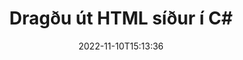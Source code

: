 ---
############################# Static ############################
layout: "auto-gen-merger"
date: 2022-11-10T15:13:36
draft: false
otherformats: mht mhtml odp ods odt one otp ott pdf pps ppsx ppt pptx rtf tex vdx

############################# Head ############################
head_title: "Dragðu út HTML síður í C#"
head_description: "Dragðu síður út á fljótlegan hátt úr HTML skrá í C#. Vistaðu nýja skjalið sem inniheldur valdar síður með því að nota forritaskil skjalasamruna."

############################# Header ############################
title: "Dragðu út HTML síður í C#"
description: "Dragðu út HTML síður með nokkrum línum af .NET kóða."
bg_image: "https://cms.admin.containerize.com/templates/aspose/App_Themes/V3/images/bg/header1.png"
bg_overlay: false
button:
    enable: true
    icon: "fas fa-arrow-down"
    label: "Sækja ókeypis prufuáskrift"
    link: "https://downloads.groupdocs.com/merger/net"

############################# SubMenu ############################
submenu:
    enable: true

    left:
        img_alt: "GroupDocs.Merger for .NET"
        image: "https://cms.admin.containerize.com/templates/groupdocs/images/product-logos/90x90-noborder/groupdocs-merger-net.png"
        product: "GroupDocs.Merger"
        platform: ".NET"

    middle:
        button:

            # button loop
            - link: "https://apireference.groupdocs.com/merger/net"
              text: "API tilvísun"

            # button loop
            - link: "https://github.com/groupdocs-merger"
              text: "Dæmi um kóða"

            # button loop
            - link: "https://products.groupdocs.app/merger/family"
              text: "Sýningar í beinni"

            # button loop
            - link: "https://purchase.groupdocs.com/pricing/merger/net"
              text: "Verðlag"

    right:
        link_download: "https://downloads.groupdocs.com/merger"
        link_learn: "https://docs.groupdocs.com/merger/net"
        link_buy: "https://purchase.groupdocs.com"

############################# About ############################
about:
    enable: true
    title: "Um GroupDocs.Merger for .NET API"
    content: |
        [GroupDocs.Merger for .NET](/is/merger/net/) býður upp á einfalda lausn til að sameinast á öruggan hátt og skipta á milli margra skjalasniða, þar á meðal PDF, Microsoft Office (Word, Excel, PowerPoint , OneNote), OpenDocument, HTML, myndir og mörg önnur innan .NET forrita. Með því að bæta við örfáum línum af kóðanum skaltu framkvæma nokkrar skjalaaðgerðir eins og færa, fjarlægja, snúa, skipta um, draga út eða breyta stefnu síðna innan skjalanna. Skjalasamruna API styður einnig forskoðun skjalasíður sem mynd til að greina skjalabyggingu, snið og innihald á síðunni.
        
        GroupDocs.Merger API er rétti kosturinn fyrir fyrirtækjalausnir sem þurfa útdráttaraðgerðir fyrir skráarsíður. Þessi API eru vel studd á öllum helstu stýrikerfum og kerfum þar á meðal .NET Framework, .NET Standard, .NET Core, Mono.

############################# Steps ############################
steps:
    enable: true
    title_left: "Dragðu út HTML skráarsíður í .NET"
    content_left: |
        [GroupDocs.Merger for .NET](/is/merger/net/) auðveldar forriturum C# að draga þær síður sem óskað er eftir úr HTML skrá og vista hana sem nýja skrá sem inniheldur valdar síður með því að útfæra nokkur einföld skref.
        
        * Frumstilla **ExtractOptions** með blaðsíðunúmerum sem ættu að birtast í skjalinu sem myndast.
        * Búðu til nýtt tilvik af **Merger** og sendu frumskjalsslóð sem byggingarbreytu.
        * Hringdu í **ExtractPages** og sendu **ExtractOptions** hlutinn.
        * Hringdu í **Save** og tilgreindu skráarslóðina til að vista skjalið sem myndast.

    title_right: "kerfis kröfur"
    content_right: |
        GroupDocs.Merger for .NET API eru studd á öllum helstu kerfum og stýrikerfum. Áður en þú keyrir kóðann hér að neðan skaltu ganga úr skugga um að þú hafir eftirfarandi forsendur uppsettar á kerfinu þínu.

        * Stýrikerfi: Microsoft Windows, Linux, MacOS
        * Þróunarumhverfi: Visual Studio, Xamarin, MonoDevelop
        * Rammar: .NET Framework, .NET Standard, .NET Core, Mono
        * Sæktu nýjustu útgáfuna af GroupDocs.Merger for .NET frá [NuGet](https://www.nuget.org/packages/groupdocs.merger)
         
    code: |
     {{% merger/additional-styles %}}
     {{< merger/code-merger title="Hvernig á að draga út HTML skráarsíður með því að nota C# dæmi kóða">}}

        ```csharp    
        // Dragðu út HTML skráarsíður með því að nota GroupDocs.Merger API
        // Frumstilla ExtractOptions flokkinn með völdum blaðsíðunúmerum
        ExtractOptions extractOptions = new ExtractOptions(new int[] { 2, 5 });

        // Staðfestu samruna með inntaksskjali HTML
        using (Merger merger = new Merger("input.html"))
          {
            // Hringdu í ExtractPages aðferðina og sendu ExtractOptions hlutinn til hennar
            merger.ExtractPages(extractOptions);
    
            // Hringdu í Vista aðferð til að vista úttaksskjalið með útdrættum síðum
            merger.Save("output.html");
          }
        ```
     {{< /merger/code-merger >}}

############################# Demos ############################
demos:
    enable: true
    title: "Sýningar í beinni - Dragðu út HTML síður á netinu"
    content: |
       Dragðu út HTML skráarsíður núna með því að fara á vefsíðu [GroupDocs.Merger Live Demos](https://products.groupdocs.app/splitter/extract-pages/html).
       Lifandi kynningin hefur eftirfarandi kosti.
        
############################# About Formats ############################
about_formats:
    enable: true

############################# More Formats ############################
more_formats:
    enable: true
    title: "Dragðu út síður úr öðrum skjalasniðum"
    content: |
        .NET skjöl sameining og skipt API fyrir skráarsnið og myndir. Dragðu út nokkur af vinsælustu skráarsniðunum eins og fram kemur hér að neðan.

############################# Back to top ###############################
back_to_top:
    enable: true
---